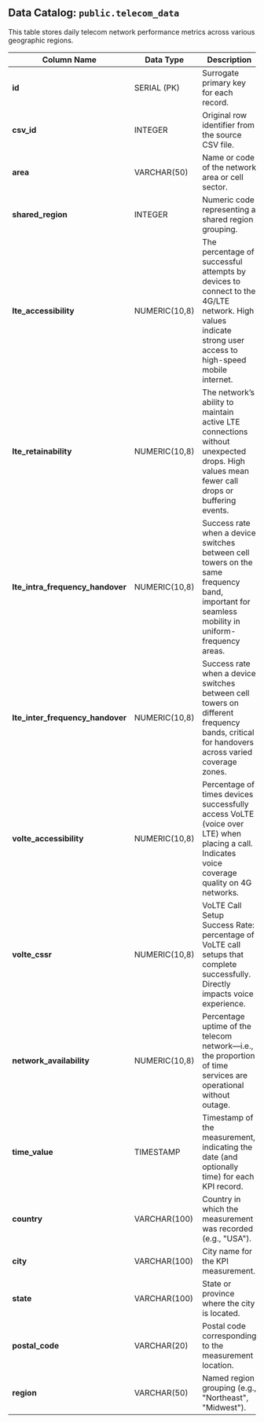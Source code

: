 ## Data Catalog: `public.telecom_data`

This table stores daily telecom network performance metrics across various geographic regions.

| Column Name                       | Data Type            | Description                                                                                                                                            |
|-----------------------------------|----------------------|--------------------------------------------------------------------------------------------------------------------------------------------------------|
| **id**                            | SERIAL (PK)          | Surrogate primary key for each record.                                                                                                                 |
| **csv_id**                        | INTEGER              | Original row identifier from the source CSV file.                                                                                                      |
| **area**                          | VARCHAR(50)          | Name or code of the network area or cell sector.                                                                                                       |
| **shared_region**                 | INTEGER              | Numeric code representing a shared region grouping.                                                                                                    |
| **lte_accessibility**             | NUMERIC(10,8)        | The percentage of successful attempts by devices to connect to the 4G/LTE network. High values indicate strong user access to high-speed mobile internet. |
| **lte_retainability**             | NUMERIC(10,8)        | The network’s ability to maintain active LTE connections without unexpected drops. High values mean fewer call drops or buffering events.              |
| **lte_intra_frequency_handover**  | NUMERIC(10,8)        | Success rate when a device switches between cell towers on the same frequency band, important for seamless mobility in uniform-frequency areas.        |
| **lte_inter_frequency_handover**  | NUMERIC(10,8)        | Success rate when a device switches between cell towers on different frequency bands, critical for handovers across varied coverage zones.             |
| **volte_accessibility**           | NUMERIC(10,8)        | Percentage of times devices successfully access VoLTE (voice over LTE) when placing a call. Indicates voice coverage quality on 4G networks.           |
| **volte_cssr**                    | NUMERIC(10,8)        | VoLTE Call Setup Success Rate: percentage of VoLTE call setups that complete successfully. Directly impacts voice experience.                         |
| **network_availability**          | NUMERIC(10,8)        | Percentage uptime of the telecom network—i.e., the proportion of time services are operational without outage.                                         |
| **time_value**                    | TIMESTAMP            | Timestamp of the measurement, indicating the date (and optionally time) for each KPI record.                                                           |
| **country**                       | VARCHAR(100)         | Country in which the measurement was recorded (e.g., "USA").                                                                                          |
| **city**                          | VARCHAR(100)         | City name for the KPI measurement.                                                                                                                     |
| **state**                         | VARCHAR(100)         | State or province where the city is located.                                                                                                           |
| **postal_code**                   | VARCHAR(20)          | Postal code corresponding to the measurement location.                                                                                                 |
| **region**                        | VARCHAR(50)          | Named region grouping (e.g., "Northeast", "Midwest").                                                                                               |
